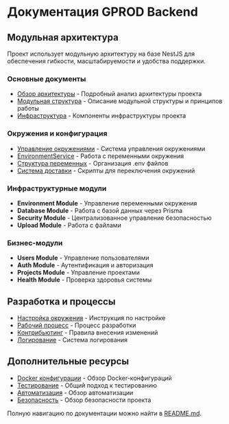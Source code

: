 # Документация GPROD Backend

## Модульная архитектура

Проект использует модульную архитектуру на базе NestJS для обеспечения гибкости, масштабируемости и удобства поддержки.

### Основные документы

- [Обзор архитектуры](architecture/overview.md) - Подробный анализ архитектуры проекта
- [Модульная структура](architecture/modules.md) - Описание модульной структуры и принципов работы
- [Инфраструктура](architecture/infrastructure.md) - Компоненты инфраструктуры проекта

### Окружения и конфигурация

- [Управление окружениями](environments/README.md) - Система управления окружениями
- [EnvironmentService](environments/environment-service.md) - Работа с переменными окружения
- [Структура переменных](environments/environment-structure.md) - Организация .env файлов
- [Система доставки](environments/environment-delivery.md) - Скрипты для переключения окружений

### Инфраструктурные модули

- **Environment Module** - Управление переменными окружения
- **Database Module** - Работа с базой данных через Prisma
- **Security Module** - Централизованное управление безопасностью
- **Upload Module** - Работа с файлами

### Бизнес-модули

- **Users Module** - Управление пользователями
- **Auth Module** - Аутентификация и авторизация
- **Projects Module** - Управление проектами
- **Health Module** - Проверка здоровья системы

## Разработка и процессы

- [Настройка окружения](development/setup.md) - Инструкция по настройке
- [Рабочий процесс](development/workflow.md) - Процесс разработки
- [Контрибьютинг](development/contributing.md) - Правила внесения изменений
- [Логирование](development/logging.md) - Система логирования

## Дополнительные ресурсы

- [Docker конфигурации](docker/README.md) - Обзор Docker-конфигураций
- [Тестирование](testing/README.md) - Общий подход к тестированию
- [Автоматизация](automation/README.md) - Обзор автоматизации
- [Безопасность](security/README.md) - Обзор безопасности проекта

Полную навигацию по документации можно найти в [README.md](README.md).